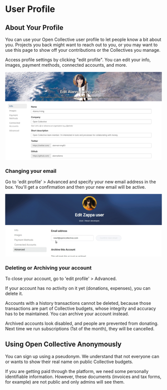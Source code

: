 # User Profile

## About Your Profile

You can use your Open Collective user profile to let people know a bit about you. Projects you back might want to reach out to you, or you may want to use this page to show off your contributions or the Collectives you manage.

Access profile settings by clicking "edit profile". You can edit your info, images, payment methods, connected accounts, and more.

![](../.gitbook/assets/product_user_profile_edit_profile_2019-01-28%20%281%29.png)

### Changing your email

Go to 'edit profile' &gt; Advanced and specify your new email address in the box. You'll get a confirmation and then your new email will be active.

![](../.gitbook/assets/product_user-profile_change-email_2019-04-16%20%281%29.gif)

### Deleting or Archiving your account

To close your account, go to 'edit profile' &gt; Advanced.

If your account has no activity on it yet \(donations, expenses\), you can delete it.

Accounts with a history transactions cannot be deleted, because those transactions are part of Collective budgets, whose integrity and accuracy has to be maintained. You can archive your account instead.

Archived accounts look disabled, and people are prevented from donating. Next time we run subscriptions \(1st of the month\), they will be cancelled.

## Using Open Collective Anonymously

You can sign up using a pseudonym. We understand that not everyone can or wants to show their real name on public Collective budgets.

If you are getting paid through the platform, we need some personally identifiable information. However, these documents \(invoices and tax forms, for example\) are not public and only admins will see them.



